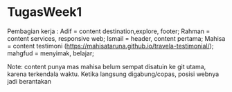 # TugasWeek1
Pembagian kerja :
Adif = content destination,explore, footer;
Rahman = content services, responsive web;
Ismail = header, content pertama;
Mahisa = content testimoni (https://mahisataruna.github.io/travela-testimonial/);
mahgfud = menyimak, belajar;

Note: content punya mas mahisa belum sempat disatuin ke git utama, karena terkendala waktu. Ketika langsung digabung/copas, posisi webnya jadi berantakan

